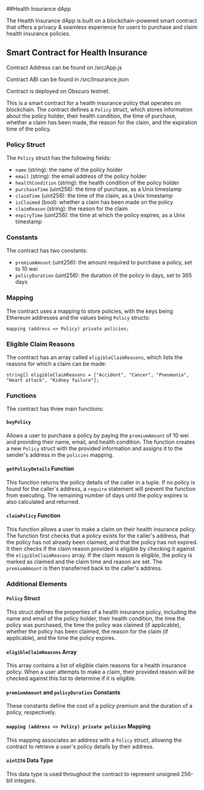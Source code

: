 ##Health Insurance dApp

The Health Insurance dApp is built on a blockchain-powered smart contract that offers a privacy & seamless experience for users to purchase and claim health insurance policies.

## Smart Contract for Health Insurance

Contract Address can be found on /src/App.js

Contract ABI can be found in /src/Insurance.json

Contract is deployed on Obscuro testnet.

This is a smart contract for a health insurance policy that operates on blockchain. The contract defines a `Policy` struct, which stores information about the policy holder, their health condition, the time of purchase, whether a claim has been made, the reason for the claim, and the expiration time of the policy.

### Policy Struct

The `Policy` struct has the following fields:

-   `name` (string): the name of the policy holder
-   `email` (string): the email address of the policy holder
-   `healthCondition` (string): the health condition of the policy holder
-   `purchaseTime` (uint256): the time of purchase, as a Unix timestamp
-   `claimTime` (uint256): the time of the claim, as a Unix timestamp
-   `isClaimed` (bool): whether a claim has been made on the policy
-   `claimReason` (string): the reason for the claim
-   `expiryTime` (uint256): the time at which the policy expires, as a Unix timestamp

### Constants

The contract has two constants:

-   `premiumAmount` (uint256): the amount required to purchase a policy, set to 10 wei
-   `policyDuration` (uint256): the duration of the policy in days, set to 365 days

### Mapping

The contract uses a mapping to store policies, with the keys being Ethereum addresses and the values being `Policy` structs:

    mapping (address => Policy) private policies;
    
### Eligible Claim Reasons

The contract has an array called `eligibleClaimReasons`, which lists the reasons for which a claim can be made:

    string[] eligibleClaimReasons = ["Accident", "Cancer", "Pneumonia", "Heart attack", "Kidney failure"];

### Functions

The contract has three main functions:

#### `buyPolicy`

Allows a user to purchase a policy by paying the `premiumAmount` of 10 wei and providing their name, email, and health condition. The function creates a new `Policy` struct with the provided information and assigns it to the sender's address in the `policies` mapping.

#### `getPolicyDetails` Function

This function returns the policy details of the caller in a tuple. If no policy is found for the caller's address, a `require` statement will prevent the function from executing. The remaining number of days until the policy expires is also calculated and returned.

#### `claimPolicy` Function

This function allows a user to make a claim on their health insurance policy. The function first checks that a policy exists for the caller's address, that the policy has not already been claimed, and that the policy has not expired. It then checks if the claim reason provided is eligible by checking it against the `eligibleClaimReasons` array. If the claim reason is eligible, the policy is marked as claimed and the claim time and reason are set. The `premiumAmount` is then transferred back to the caller's address.

### Additional Elements

#### `Policy` Struct

This struct defines the properties of a health insurance policy, including the name and email of the policy holder, their health condition, the time the policy was purchased, the time the policy was claimed (if applicable), whether the policy has been claimed, the reason for the claim (if applicable), and the time the policy expires.

#### `eligibleClaimReasons` Array

This array contains a list of eligible claim reasons for a health insurance policy. When a user attempts to make a claim, their provided reason will be checked against this list to determine if it is eligible.

#### `premiumAmount` and `policyDuration` Constants

These constants define the cost of a policy premium and the duration of a policy, respectively.

#### `mapping (address => Policy) private policies` Mapping

This mapping associates an address with a `Policy` struct, allowing the contract to retrieve a user's policy details by their address.

#### `uint256` Data Type

This data type is used throughout the contract to represent unsigned 256-bit integers.
